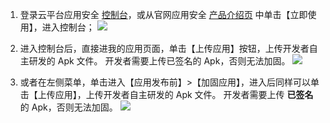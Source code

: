 1. 登录云平台应用安全 [控制台](http://console.tcecqpoc.fsphere.cn/legu/myapplication/index)，或从官网应用安全 [产品介绍页](/product/ms?idx=2) 中单击【立即使用】，进入控制台；
![](http://imgcache.tcecqpoc.fsphere.cn/image/mc.qcloudimg.com/static/img/fac9d426eb2447af28f84ceae15710c4/image.png)

2. 进入控制台后，直接进我的应用页面，单击【上传应用】按钮，上传开发者自主研发的 Apk 文件。
开发者需要上传已签名的 Apk，否则无法加固。
![](http://imgcache.tcecqpoc.fsphere.cn/image/mc.qcloudimg.com/static/img/4adb48fddc3ed486f2b1c89a27707a18/image.png)

3. 或者在左侧菜单，单击进入【应用发布前】>【加固应用】，进入后同样可以单击【上传应用】，上传开发者自主研发的 Apk 文件。
开发者需要上传 **已签名** 的 Apk，否则无法加固。
![](http://imgcache.tcecqpoc.fsphere.cn/image/mc.qcloudimg.com/static/img/bbaf9d40657bc2faaa2b10da3f58c490/image.png)

